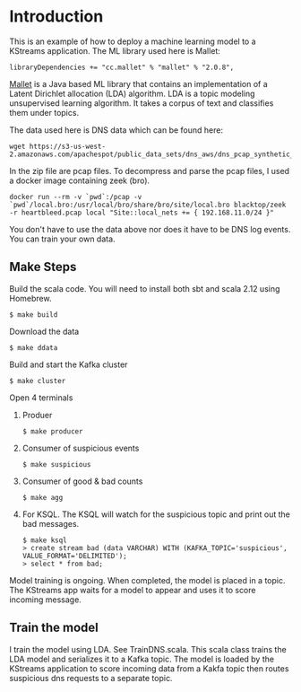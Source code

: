 # Introduction
This is an example of how to deploy a machine learning model to a KStreams application. The ML library used here is Mallet:

```
libraryDependencies += "cc.mallet" % "mallet" % "2.0.8",
```

[Mallet](http://mallet.cs.umass.edu/) is a Java based ML library that contains an implementation of a
Latent Dirichlet allocation (LDA) algorithm.
LDA is a topic modeling unsupervised learning algorithm. It takes a corpus of text and classifies them under topics.

The data used here is DNS data which can be found here:
```
wget https://s3-us-west-2.amazonaws.com/apachespot/public_data_sets/dns_aws/dns_pcap_synthetic_sample.zip
```

In the zip file are pcap files. To decompress and parse the pcap files, I used a docker image containing zeek (bro).
```
docker run --rm -v `pwd`:/pcap -v `pwd`/local.bro:/usr/local/bro/share/bro/site/local.bro blacktop/zeek -r heartbleed.pcap local "Site::local_nets += { 192.168.11.0/24 }"
```

You don't have to use the data above nor does it have to be DNS log events. You can train your own data.


## Make Steps
Build the scala code. You will need to install both sbt and scala 2.12 using Homebrew.
```
$ make build
```

Download the data
```
$ make ddata
```

Build and start the Kafka cluster
```
$ make cluster
```

Open 4 terminals
1. Produer
	```
	$ make producer
	```
1. Consumer of suspicious events
	```
	$ make suspicious
	```
1. Consumer of good & bad counts
	```
	$ make agg
	```

1. For KSQL. The KSQL will watch for the suspicious topic and print out the bad messages.
	```
	$ make ksql
	> create stream bad (data VARCHAR) WITH (KAFKA_TOPIC='suspicious', VALUE_FORMAT='DELIMITED');
	> select * from bad;
	```


Model training is ongoing. When completed, the model is placed in a topic. The KStreams app waits for a model to appear and uses it to score incoming message.


## Train the model
I train the model using LDA. See TrainDNS.scala. This scala class trains the LDA model and serializes it to a Kafka topic. The model is loaded by the KStreams application to score incoming data from a Kakfa topic then routes suspicious dns requests to a separate topic.

